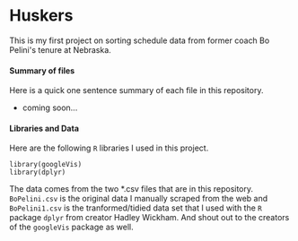 # Huskers
This is my first project on sorting schedule data from former coach Bo Pelini's tenure at Nebraska. 

#### Summary of files

Here is a quick one sentence summary of each file in this repository.

  * coming soon...

#### Libraries and Data
Here are the following `R` libraries I used in this project.
```{r}
library(googleVis)
library(dplyr)
```

The data comes from the two *.csv files that are in this repository. `BoPelini.csv` is the original data I manually scraped from the web and `BoPelini1.csv` is the tranformed/tidied data set that I used with the `R` package `dplyr` from creator Hadley Wickham. And shout out to the creators of the `googleVis` package as well.